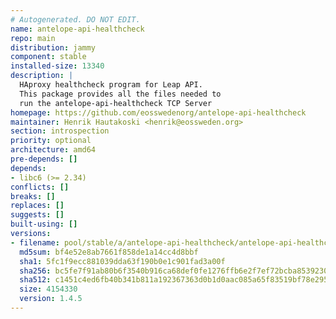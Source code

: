 ```yaml
---
# Autogenerated. DO NOT EDIT.
name: antelope-api-healthcheck
repo: main
distribution: jammy
component: stable
installed-size: 13340
description: |
  HAproxy healthcheck program for Leap API.
  This package provides all the files needed to
  run the antelope-api-healthcheck TCP Server
homepage: https://github.com/eosswedenorg/antelope-api-healthcheck
maintainer: Henrik Hautakoski <henrik@eossweden.org>
section: introspection
priority: optional
architecture: amd64
pre-depends: []
depends:
- libc6 (>= 2.34)
conflicts: []
breaks: []
replaces: []
suggests: []
built-using: []
versions:
- filename: pool/stable/a/antelope-api-healthcheck/antelope-api-healthcheck_1.4.5-ubuntu22.04_amd64.deb
  md5sum: bf4e52e8ab7661f858de1a14cc4d8bbf
  sha1: 5fc1f9ecc881039dda63f190b0e1c901fad3a00f
  sha256: bc5fe7f91ab80b6f3540b916ca68def0fe1276ffb6e2f7ef72bcba85392308e1
  sha512: c1451c4ed6fb40b341b811a192367363d0b1d0aac085a65f83519bf78e2950f8ec75966db1bef792e5a62d9f749d61f4e03febfb8f34e7d6c57455c00d3e9e1d
  size: 4154330
  version: 1.4.5
---
```

